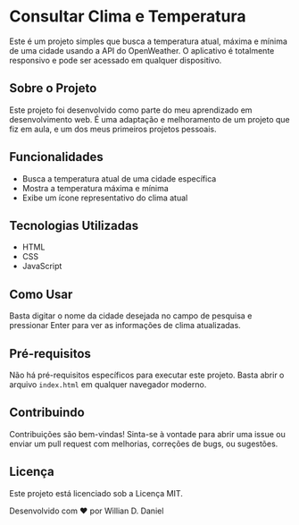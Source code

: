 # Consultar Clima e Temperatura

Este é um projeto simples que busca a temperatura atual, máxima e mínima de uma cidade usando a API do OpenWeather. O aplicativo é totalmente responsivo e pode ser acessado em qualquer dispositivo.

## Sobre o Projeto

Este projeto foi desenvolvido como parte do meu aprendizado em desenvolvimento web. É uma adaptação e melhoramento de um projeto que fiz em aula, e um dos meus primeiros projetos pessoais.

## Funcionalidades

- Busca a temperatura atual de uma cidade específica
- Mostra a temperatura máxima e mínima
- Exibe um ícone representativo do clima atual

## Tecnologias Utilizadas

- HTML
- CSS
- JavaScript

## Como Usar

Basta digitar o nome da cidade desejada no campo de pesquisa e pressionar Enter para ver as informações de clima atualizadas.

## Pré-requisitos

Não há pré-requisitos específicos para executar este projeto. Basta abrir o arquivo `index.html` em qualquer navegador moderno.

## Contribuindo

Contribuições são bem-vindas! Sinta-se à vontade para abrir uma issue ou enviar um pull request com melhorias, correções de bugs, ou sugestões.

## Licença

Este projeto está licenciado sob a Licença MIT.


Desenvolvido com ❤️ por Willian D. Daniel
